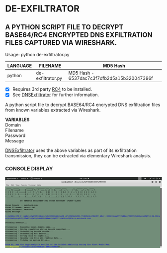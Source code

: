 # DE-EXFILTRATOR
## A PYTHON SCRIPT FILE TO DECRYPT BASE64/RC4 ENCRYPTED DNS EXFILTRATION FILES CAPTURED VIA WIRESHARK.

Usage: python de-exfiltrator.py

| LANGUAGE | FILENAME          | MD5 Hash                                    |
|------    |------             | -------                                     |
| python   | de-exfiltrator.py | MD5 Hash - 6537dac7c3f7dfb2d5a15b320047396f |

- [x] Requires 3rd party [RC4](https://pypi.org/project/arc4/) to be installed.
- [x] See [DNSExfiltrator](https://github.com/Arno0x/DNSExfiltrator) for further information.

A python script file to decrypt BASE64/RC4 encrypted DNS exfiltration files from known variables extracted via Wireshark.

__VARIABLES__ </br>
Domain </br>
Filename </br>
Password </br>
Message </br>

[DNSExfiltrator](https://github.com/Arno0x/DNSExfiltrator) uses the above variables as part of its exfiltration transmission, they can be extracted via elementary Wireshark analysis.

### CONSOLE DISPLAY
![Screenshot](picture1.png)
